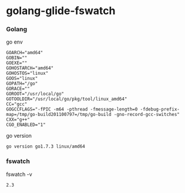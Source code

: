 # golang-glide-fswatch
### Golang
go env
```
GOARCH="amd64"
GOBIN=""
GOEXE=""
GOHOSTARCH="amd64"
GOHOSTOS="linux"
GOOS="linux"
GOPATH="/go"
GORACE=""
GOROOT="/usr/local/go"
GOTOOLDIR="/usr/local/go/pkg/tool/linux_amd64"
CC="gcc"
GOGCCFLAGS="-fPIC -m64 -pthread -fmessage-length=0 -fdebug-prefix-map=/tmp/go-build201100797=/tmp/go-build -gno-record-gcc-switches"
CXX="g++"
CGO_ENABLED="1"
```
go version
```
go version go1.7.3 linux/amd64
```
### fswatch
fswatch -v
```
2.3

```

